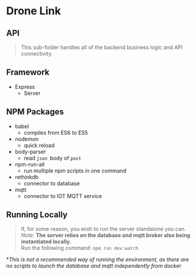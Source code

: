 # Drone Link

## API
> This sub-folder handles all of the backend business logic and API connectivity.

## Framework
- Express 
	- Server
## NPM Packages 
 - babel 
	 - compiles from ES6 to ES5
- nodemon 
	- quick reload
- body-parser 
	- read  ``json ``body of ``post``
- npm-run-all
	- run multiple npm scripts in one command 
- rethinkdb
	- connector to database
- mqtt
	- connector to IOT MQTT service 

## Running Locally 
> If, for some reason, you wish to run the server standalone you can. <br/>
> *Note:* **The server relies on the database and mqtt broker also being instantiated locally.**<br/>
> Run the following command: ``npm run dev:watch``<br/>

**This is not a recommended way of running the environment, as there are no scripts to launch the database and mqtt independently from docker*